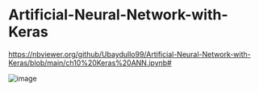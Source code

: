# Artificial-Neural-Network-with-Keras

https://nbviewer.org/github/Ubaydullo99/Artificial-Neural-Network-with-Keras/blob/main/ch10%20Keras%20ANN.ipynb#


![image](https://user-images.githubusercontent.com/75980506/201833784-acc0e0c0-fd77-4731-bd24-3d2c828e6994.png)

